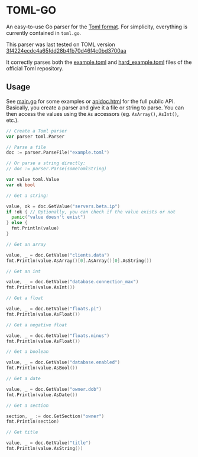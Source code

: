 TOML-GO
=======

An easy-to-use Go parser for the [Toml format](https://github.com/mojombo/toml). For simplicity, everything is currently contained in `toml.go`.

This parser was last tested on TOML version [3f4224ecdc4a65fdd28b4fb70d46f4c0bd3700aa](https://github.com/mojombo/toml/tree/00f11b019406531c8c7989846b1c1a54e9b8d8bb)

It correctly parses both the [example.toml](https://github.com/mojombo/toml/blob/master/tests/example.toml) and [hard_example.toml](https://github.com/mojombo/toml/blob/master/tests/hard_example.toml) files of the official Toml repository.

Usage
-----

See [main.go](main.go) for some examples or [apidoc.html](apidoc.html) for the full public API. Basically, you create a parser and give it a file or string to parse. You can then access the values using the `As` accessors (eg. `AsArray()`, `AsInt()`, etc.).

```go
// Create a Toml parser
var parser toml.Parser

// Parse a file
doc := parser.ParseFile("example.toml")

// Or parse a string directly:
// doc := parser.Parse(someTomlString)

var value toml.Value
var ok bool

// Get a string:

value, ok = doc.GetValue("servers.beta.ip")
if !ok { // Optionally, you can check if the value exists or not
  panic("value doesn't exist")
} else {
  fmt.Println(value)
}

// Get an array

value, _ = doc.GetValue("clients.data")
fmt.Println(value.AsArray()[0].AsArray()[0].AsString())

// Get an int

value, _ = doc.GetValue("database.connection_max")
fmt.Println(value.AsInt())

// Get a float

value, _ = doc.GetValue("floats.pi")
fmt.Println(value.AsFloat())

// Get a negative float

value, _ = doc.GetValue("floats.minus")
fmt.Println(value.AsFloat())

// Get a boolean

value, _ = doc.GetValue("database.enabled")
fmt.Println(value.AsBool())

// Get a date

value, _ = doc.GetValue("owner.dob")
fmt.Println(value.AsDate())

// Get a section

section, _ := doc.GetSection("owner")
fmt.Println(section)

// Get title

value, _ = doc.GetValue("title")
fmt.Println(value.AsString())
```

